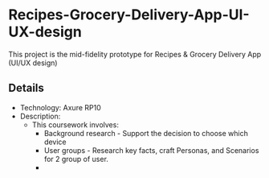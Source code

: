 # Recipes-Grocery-Delivery-App-UI-UX-design
This project is the mid-fidelity prototype for Recipes &amp; Grocery Delivery App (UI/UX design)


## Details
- Technology: Axure RP10
- Description:
  - This coursework involves:
    -  Background research - Support the decision to choose which device
    -  User groups - Research key facts, craft Personas, and Scenarios for 2 group of user.
    -  
